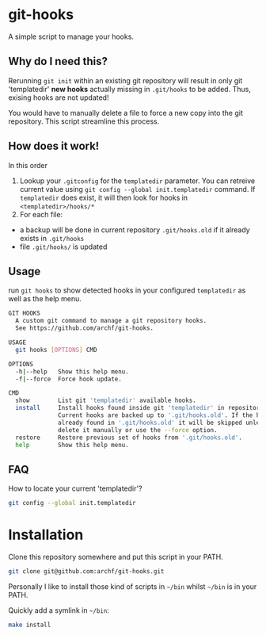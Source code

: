 # git-hooks

A simple script to manage your hooks.

## Why do I need this?

Rerunning `git init` within an existing git repository will result in only
git 'templatedir' **new hooks** actually missing in `.git/hooks` to be added.
Thus, exising hooks are not updated!

You would have to manually delete a file to force a new copy into the git
repository. This script streamline this process.

## How does it work!

In this order

1. Lookup your `.gitconfig` for the `templatedir` parameter. You can retreive
   current value using `git config --global init.templatedir` command. If
   `templatedir` does exist, it will then look for hooks in
   `<templatedir>/hooks/*`
2. For each file:
  * a backup will be done in current repository `.git/hooks.old` if it already
  exists in `.git/hooks`
  * file `.git/hooks/` is updated

## Usage

run `git hooks` to show detected hooks in your configured `templatedir` as well
as the help menu.

```bash
GIT HOOKS
  A custom git command to manage a git repository hooks.
  See https://github.com/archf/git-hooks.

USAGE
  git hooks [OPTIONS] CMD

OPTIONS
  -h|--help   Show this help menu.
  -f|--force  Force hook update.

CMD
  show        List git 'templatedir' available hooks.
  install     Install hooks found inside git 'templatedir' in repository.
              Current hooks are backed up to '.git/hooks.old'. If the hook is
              already found in '.git/hooks.old' it will be skipped unless you
              delete it manually or use the --force option.
  restore     Restore previous set of hooks from '.git/hooks.old'.
  help        Show this help menu.
```

## FAQ

How to locate your current 'templatedir'?

```bash
git config --global init.templatedir
```

# Installation

Clone this repository somewhere and put this script in your PATH.

```bash
git clone git@github.com:archf/git-hooks.git
```

Personally I like to install those kind of scripts in
`~/bin` whilst `~/bin` is in your PATH.

Quickly add a symlink in `~/bin`:

```bash
make install
```
